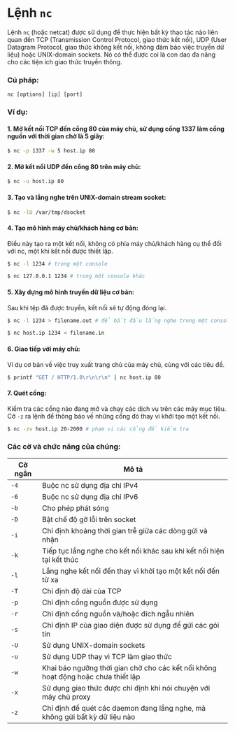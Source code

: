 # Lệnh `nc`

Lệnh `nc` (hoặc netcat) được sử dụng để thực hiện bất kỳ thao tác nào liên quan đến TCP (Transmission Control Protocol, giao thức kết nối), UDP (User Datagram Protocol, giao thức không kết nối, không đảm bảo việc truyền dữ liệu) hoặc UNIX-domain sockets. Nó có thể được coi là con dao đa năng cho các tiện ích giao thức truyền thông.

### Cú pháp:

```
nc [options] [ip] [port]
```

### Ví dụ:

#### 1. Mở kết nối TCP đến cổng 80 của máy chủ, sử dụng cổng 1337 làm cổng nguồn với thời gian chờ là 5 giây:

```bash
$ nc -p 1337 -w 5 host.ip 80
```

#### 2. Mở kết nối UDP đến cổng 80 trên máy chủ:

```bash
$ nc -u host.ip 80
```

#### 3. Tạo và lắng nghe trên UNIX-domain stream socket:

```bash
$ nc -lU /var/tmp/dsocket
```

#### 4. Tạo mô hình máy chủ/khách hàng cơ bản:

Điều này tạo ra một kết nối, không có phía máy chủ/khách hàng cụ thể đối với nc, một khi kết nối được thiết lập.

```bash
$ nc -l 1234 # trong một console

$ nc 127.0.0.1 1234 # trong một console khác
```

#### 5. Xây dựng mô hình truyền dữ liệu cơ bản:

Sau khi tệp đã được truyền, kết nối sẽ tự động đóng lại.

```bash
$ nc -l 1234 > filename.out # để bắt đầu lắng nghe trong một console và thu thập dữ liệu

$ nc host.ip 1234 < filename.in
```

#### 6. Giao tiếp với máy chủ:

Ví dụ cơ bản về việc truy xuất trang chủ của máy chủ, cùng với các tiêu đề.

```bash
$ printf "GET / HTTP/1.0\r\n\r\n" | nc host.ip 80
```

#### 7. Quét cổng:

Kiểm tra các cổng nào đang mở và chạy các dịch vụ trên các máy mục tiêu. Cờ `-z` ra lệnh để thông báo về những cổng đó thay vì khởi tạo một kết nối.

```bash
$ nc -zv host.ip 20-2000 # phạm vi các cổng để kiểm tra
```

### Các cờ và chức năng của chúng:

| **Cờ ngắn**    | **Mô tả**                                                          |
| -------------- | ----------------------------------------------------------------- |
| `-4`           | Buộc nc sử dụng địa chỉ IPv4                                      |
| `-6`           | Buộc nc sử dụng địa chỉ IPv6                                      |
| `-b`           | Cho phép phát sóng                                                |
| `-D`           | Bật chế độ gỡ lỗi trên socket                                     |
| `-i`           | Chỉ định khoảng thời gian trễ giữa các dòng gửi và nhận           |
| `-k`           | Tiếp tục lắng nghe cho kết nối khác sau khi kết nối hiện tại kết thúc |
| `-l`           | Lắng nghe kết nối đến thay vì khởi tạo một kết nối đến từ xa      |
| `-T`           | Chỉ định độ dài của TCP                                           |
| `-p`           | Chỉ định cổng nguồn được sử dụng                                  |
| `-r`           | Chỉ định cổng nguồn và/hoặc đích ngẫu nhiên                       |
| `-s`           | Chỉ định IP của giao diện được sử dụng để gửi các gói tin         |
| `-U`           | Sử dụng UNIX-domain sockets                                       |
| `-u`           | Sử dụng UDP thay vì TCP làm giao thức                             |
| `-w`           | Khai báo ngưỡng thời gian chờ cho các kết nối không hoạt động hoặc chưa thiết lập |
| `-x`           | Sử dụng giao thức được chỉ định khi nói chuyện với máy chủ proxy  |
| `-z`           | Chỉ định để quét các daemon đang lắng nghe, mà không gửi bất kỳ dữ liệu nào |